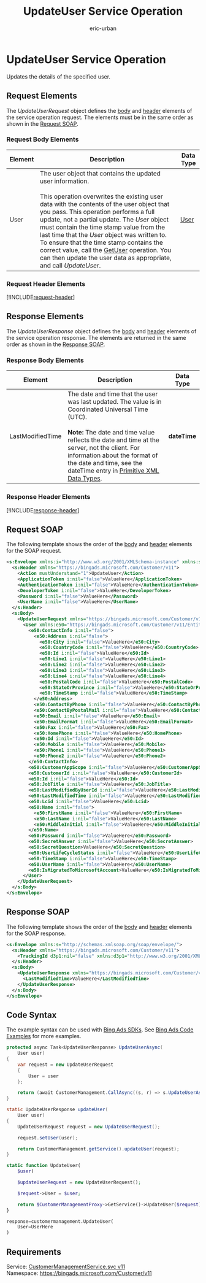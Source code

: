﻿---
title: UpdateUser Service Operation
ms.service: bing-ads-customer-management
ms.topic: article
author: eric-urban
ms.author: eur
---
# UpdateUser Service Operation
Updates the details of the specified user.

## <a name="request"></a>Request Elements
The *UpdateUserRequest* object defines the [body](#request-body) and [header](#request-header) elements of the service operation request. The elements must be in the same order as shown in the [Request SOAP](#request-soap). 

### <a name="request-body"></a>Request Body Elements

|Element|Description|Data Type|
|-----------|---------------|-------------|
|<a name="user"></a>User|The user object that contains the updated user information.<br /><br />This operation overwrites the existing user data with the contents of the user object that you pass. This operation performs a full update, not a partial update. The *User* object must contain the time stamp value from the last time that the *User* object was written to. To ensure that the time stamp contains the correct value, call the [GetUser](../customer-management/getuser.md) operation. You can then update the user data as appropriate, and call *UpdateUser*.|[User](user.md)|

### <a name="request-header"></a>Request Header Elements
[!INCLUDE[request-header](./includes/request-header.md)]

## <a name="response"></a>Response Elements
The *UpdateUserResponse* object defines the [body](#response-body) and [header](#response-header) elements of the service operation response. The elements are returned in the same order as shown in the [Response SOAP](#response-soap).

### <a name="response-body"></a>Response Body Elements

|Element|Description|Data Type|
|-----------|---------------|-------------|
|<a name="lastmodifiedtime"></a>LastModifiedTime|The date and time that the user was last updated. The value is in Coordinated Universal Time (UTC).<br/><br/>**Note:** The date and time value reflects the date and time at the server, not the client. For information about the format of the date and time, see the dateTime entry in [Primitive XML Data Types](https://go.microsoft.com/fwlink/?linkid=859198).|**dateTime**|

### <a name="response-header"></a>Response Header Elements
[!INCLUDE[response-header](./includes/response-header.md)]

## <a name="request-soap"></a>Request SOAP
The following template shows the order of the [body](#request-body) and [header](#request-header) elements for the SOAP request.

```xml
<s:Envelope xmlns:i="http://www.w3.org/2001/XMLSchema-instance" xmlns:s="http://schemas.xmlsoap.org/soap/envelope/">
  <s:Header xmlns="https://bingads.microsoft.com/Customer/v11">
    <Action mustUnderstand="1">UpdateUser</Action>
    <ApplicationToken i:nil="false">ValueHere</ApplicationToken>
    <AuthenticationToken i:nil="false">ValueHere</AuthenticationToken>
    <DeveloperToken i:nil="false">ValueHere</DeveloperToken>
    <Password i:nil="false">ValueHere</Password>
    <UserName i:nil="false">ValueHere</UserName>
  </s:Header>
  <s:Body>
    <UpdateUserRequest xmlns="https://bingads.microsoft.com/Customer/v11">
      <User xmlns:e50="https://bingads.microsoft.com/Customer/v11/Entities" i:nil="false">
        <e50:ContactInfo i:nil="false">
          <e50:Address i:nil="false">
            <e50:City i:nil="false">ValueHere</e50:City>
            <e50:CountryCode i:nil="false">ValueHere</e50:CountryCode>
            <e50:Id i:nil="false">ValueHere</e50:Id>
            <e50:Line1 i:nil="false">ValueHere</e50:Line1>
            <e50:Line2 i:nil="false">ValueHere</e50:Line2>
            <e50:Line3 i:nil="false">ValueHere</e50:Line3>
            <e50:Line4 i:nil="false">ValueHere</e50:Line4>
            <e50:PostalCode i:nil="false">ValueHere</e50:PostalCode>
            <e50:StateOrProvince i:nil="false">ValueHere</e50:StateOrProvince>
            <e50:TimeStamp i:nil="false">ValueHere</e50:TimeStamp>
          </e50:Address>
          <e50:ContactByPhone i:nil="false">ValueHere</e50:ContactByPhone>
          <e50:ContactByPostalMail i:nil="false">ValueHere</e50:ContactByPostalMail>
          <e50:Email i:nil="false">ValueHere</e50:Email>
          <e50:EmailFormat i:nil="false">ValueHere</e50:EmailFormat>
          <e50:Fax i:nil="false">ValueHere</e50:Fax>
          <e50:HomePhone i:nil="false">ValueHere</e50:HomePhone>
          <e50:Id i:nil="false">ValueHere</e50:Id>
          <e50:Mobile i:nil="false">ValueHere</e50:Mobile>
          <e50:Phone1 i:nil="false">ValueHere</e50:Phone1>
          <e50:Phone2 i:nil="false">ValueHere</e50:Phone2>
        </e50:ContactInfo>
        <e50:CustomerAppScope i:nil="false">ValueHere</e50:CustomerAppScope>
        <e50:CustomerId i:nil="false">ValueHere</e50:CustomerId>
        <e50:Id i:nil="false">ValueHere</e50:Id>
        <e50:JobTitle i:nil="false">ValueHere</e50:JobTitle>
        <e50:LastModifiedByUserId i:nil="false">ValueHere</e50:LastModifiedByUserId>
        <e50:LastModifiedTime i:nil="false">ValueHere</e50:LastModifiedTime>
        <e50:Lcid i:nil="false">ValueHere</e50:Lcid>
        <e50:Name i:nil="false">
          <e50:FirstName i:nil="false">ValueHere</e50:FirstName>
          <e50:LastName i:nil="false">ValueHere</e50:LastName>
          <e50:MiddleInitial i:nil="false">ValueHere</e50:MiddleInitial>
        </e50:Name>
        <e50:Password i:nil="false">ValueHere</e50:Password>
        <e50:SecretAnswer i:nil="false">ValueHere</e50:SecretAnswer>
        <e50:SecretQuestion>ValueHere</e50:SecretQuestion>
        <e50:UserLifeCycleStatus i:nil="false">ValueHere</e50:UserLifeCycleStatus>
        <e50:TimeStamp i:nil="false">ValueHere</e50:TimeStamp>
        <e50:UserName i:nil="false">ValueHere</e50:UserName>
        <e50:IsMigratedToMicrosoftAccount>ValueHere</e50:IsMigratedToMicrosoftAccount>
      </User>
    </UpdateUserRequest>
  </s:Body>
</s:Envelope>
```

## <a name="response-soap"></a>Response SOAP
The following template shows the order of the [body](#response-body) and [header](#response-header) elements for the SOAP response.

```xml
<s:Envelope xmlns:s="http://schemas.xmlsoap.org/soap/envelope/">
  <s:Header xmlns="https://bingads.microsoft.com/Customer/v11">
    <TrackingId d3p1:nil="false" xmlns:d3p1="http://www.w3.org/2001/XMLSchema-instance">ValueHere</TrackingId>
  </s:Header>
  <s:Body>
    <UpdateUserResponse xmlns="https://bingads.microsoft.com/Customer/v11">
      <LastModifiedTime>ValueHere</LastModifiedTime>
    </UpdateUserResponse>
  </s:Body>
</s:Envelope>
```

## <a name="example"></a>Code Syntax
The example syntax can be used with [Bing Ads SDKs](~/guides/client-libraries.md). See [Bing Ads Code Examples](~/guides/code-examples.md) for more examples.
```csharp
protected async Task<UpdateUserResponse> UpdateUserAsync(
	User user)
{
	var request = new UpdateUserRequest
	{
		User = user
	};

	return (await CustomerManagement.CallAsync((s, r) => s.UpdateUserAsync(r), request));
}
```
```java
static UpdateUserResponse updateUser(
	User user)
{
	UpdateUserRequest request = new UpdateUserRequest();

	request.setUser(user);

	return CustomerManagement.getService().updateUser(request);
}
```
```php
static function UpdateUser(
	$user)

	$updateUserRequest = new UpdateUserRequest();

	$request->User = $user;

	return $CustomerManagementProxy->GetService()->UpdateUser($request);
}
```
```python
response=customermanagement.UpdateUser(
	User=UserHere
)
```

## Requirements
Service: [CustomerManagementService.svc v11](https://clientcenter.api.bingads.microsoft.com/Api/CustomerManagement/v11/CustomerManagementService.svc)  
Namespace: https://bingads.microsoft.com/Customer/v11  

